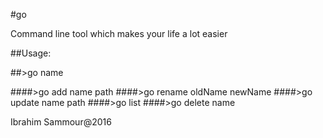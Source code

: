 #go

Command line tool which makes your life a lot easier

##Usage:

##>go name

####>go add name path
####>go rename oldName newName
####>go update name path
####>go list
####>go delete name

Ibrahim Sammour@2016
